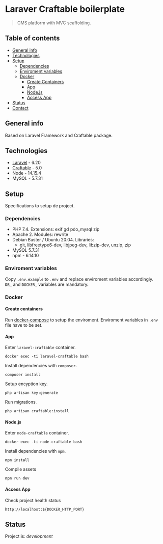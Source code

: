 # Laraver Craftable boilerplate
> CMS platform with MVC scaffolding.

## Table of contents
* [General info](#general-info)
* [Technologies](#technologies)
* [Setup](#setup)
	* [Dependencies](#dependencies)
	* [Enviroment variables](#enviroment-variables)
	* [Docker](#docker)
		* [Create Containers](#create-containers)
		* [App](#app)
		* [Node.js](#node-js)
		* [Access App](#access-app)
* [Status](#status)
* [Contact](#contact)

## General info
Based on Laravel Framework and Craftable package.

## Technologies
* [Laravel](https://laravel.com/docs/6.x) - 6.20
* [Craftable](https://www.getcraftable.com/docs/5.0/about) - 5.0
* Node - 14.15.4
* MySQL - 5.7.31

## Setup
Specifications to setup de project.

### Dependencies

* PHP 7.4. Extensions: exif gd pdo_mysql zip
* Apache 2. Modules: rewrite
* Debian Buster / Ubuntu 20.04. Libraries:
	*  git, libfreetype6-dev, libjpeg-dev, libzip-dev, unzip, zip
* MySQL 5.7.31
* npm - 6.14.10

### Enviroment variables

Copy `.env.example` to `.env` and replace enviroment variables accordingly. `DB_` and `DOCKER_` variables are mandatory.

### Docker

#### Create containers

Run [docker-compose](https://docs.docker.com/compose/install/) to setup the enviroment. Enviroment variables in `.env` file have to be set.

#### App

Enter `laravel-craftable` container.

```
docker exec -ti laravel-craftable bash
```

Install dependencies with `composer`.

```
composer install
```

Setup encyption key.

```
php artisan key:generate
```

Run migrations.

```
php artisan craftable:install
```

#### Node.js

Enter `node-craftable` container.

```
docker exec -ti node-craftable bash
```

Install dependencies with `npm`.

```
npm install
```

Compile assets

```
npm run dev
```

#### Access App

Check project health status

```
http://localhost:${DOCKER_HTTP_PORT}
```

## Status

Project is: _development_

